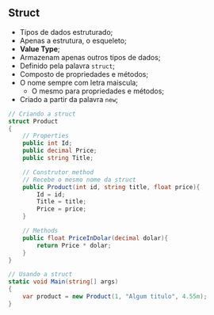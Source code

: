 ## Struct

- Tipos de dados estruturado;
- Apenas a estrutura, o esqueleto;
- **Value Type**;
- Armazenam apenas outros tipos de dados;
- Definido pela palavra `struct`;
- Composto de propriedades e métodos;
- O nome sempre com letra maiscula;
    - O mesmo para propriedades e métodos;
- Criado a partir da palavra `new`;

```c#
// Criando a struct
struct Product
{
    // Properties
    public int Id;
    public decimal Price;
    public string Title;

    // Construtor method
    // Recebe o mesmo nome da struct
    public Product(int id, string title, float price){
        Id = id;
        Title = title;
        Price = price;
    }

    // Methods
    public float PriceInDolar(decimal dolar){
        return Price * dolar;
    }
}

// Usando a struct
static void Main(string[] args)
{
    var product = new Product(1, "Algum titulo", 4.55m);
}
```